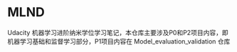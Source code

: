 # MLND
Udacity 机器学习进阶纳米学位学习笔记，本仓库主要涉及P0和P2项目内容，即机器学习基础和监督学习部分，P1项目内容在 Model_evaluation_validation 仓库
